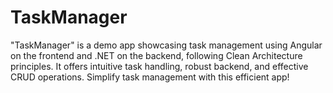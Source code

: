 # TaskManager
 "TaskManager" is a demo app showcasing task management using Angular on the frontend and .NET on the backend, following Clean Architecture principles. It offers intuitive task handling, robust backend, and effective CRUD operations. Simplify task management with this efficient app!
